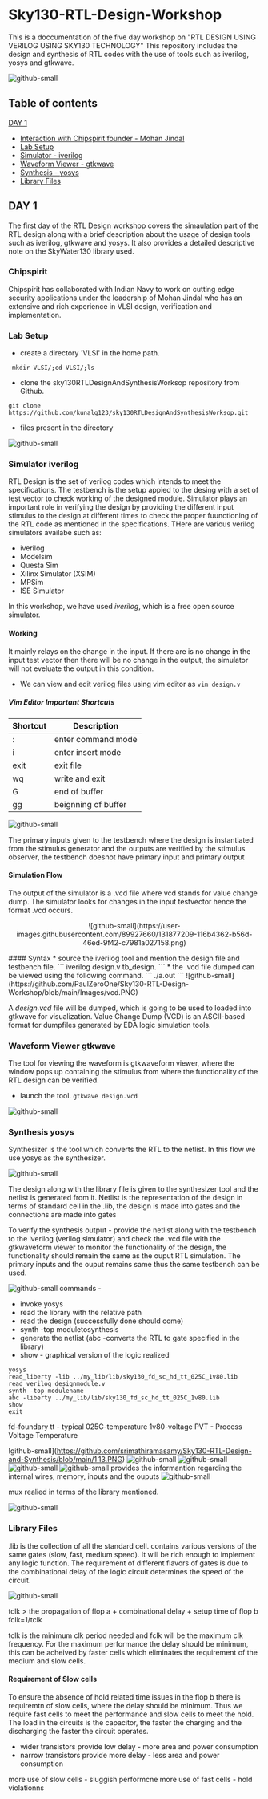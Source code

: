 # Sky130-RTL-Design-Workshop
This is a doccumentation of the five day workshop on "RTL DESIGN USING VERILOG USING SKY130 TECHNOLOGY"
This repository includes the design and synthesis of RTL codes with the use of tools such as iverilog, yosys and gtkwave.

![github-small](https://github.com/srimathiramasamy/Sky130-RTL-Design-and-Synthesis/raw/main/Capture.PNG)

## Table of contents
[DAY 1](#DAY-1)
* [Interaction with Chipspirit founder - Mohan Jindal](#Chipspirit)
* [Lab Setup](#Lab-Setup)
* [Simulator -  iverilog](#Simulator-iverilog)
* [Waveform Viewer - gtkwave](#Waveform-Viewer-gtkwave)
* [Synthesis - yosys](#Synthesis-yosys)
* [Library Files](#Library-Files)
## DAY 1
The first day of the RTL Design workshop covers the simaulation part of the RTL design along with a brief description about the usage of design tools such as iverilog, gtkwave and yosys. It also provides a detailed descriptive note on the SkyWater130 library used. 

### Chipspirit
Chipspirit has collaborated with Indian Navy to work on cutting edge security applications under the leadership of Mohan Jindal who has an extensive and rich experience in VLSI design, verification and implementation.

### Lab Setup
 
 * create a directory 'VLSI' in the home path. 
```
 mkdir VLSI/;cd VLSI/;ls
```
 
 * clone the sky130RTLDesignAndSynthesisWorksop repository from Github.
 ```
 git clone https://github.com/kunalg123/sky130RTLDesignAndSynthesisWorksop.git
 ```
 
* files present in the directory

 
 ![github-small](https://github.com/PaulZeroOne/Sky130-RTL-Design-Workshop/blob/main/Images/files_repo.PNG)
 
 ### Simulator iverilog
 RTL Design is the set of verilog codes which intends to meet the specifications. The testbench is the setup appied to the desing with a set of test vector to check working of the designed module.
 Simulator plays an important role in verifying the design by providing the different input stimulus to the design at different times to check the proper fuunctioning of the RTL code as mentioned in the specifications.  THere are various verilog simulators availabe such as:
* iverilog
* Modelsim
* Questa Sim
* Xilinx Simulator (XSIM)
* MPSim
* ISE Simulator

In this workshop, we have used *iverilog*, which is a free open source simulator.

#### Working
It mainly relays on the change in the input. If there are is no change in the input test vector then there will be no change in the output, the simulator will not eveluate the output in this condition.

* We can view and edit verilog files using vim editor as ```vim design.v ```
 
 ##### Vim Editor Important Shortcuts 
| Shortcut  | Description |
| ------------- | ------------- |
| :  | enter command mode  |
| i  | enter insert mode  |
| exit  | exit file  |
|  wq | write and exit  |
|  G | end of buffer  |
|  gg | beignning of buffer  |

 
![github-small](https://github.com/PaulZeroOne/Sky130-RTL-Design-Workshop/blob/main/Images/tb_goodmux.PNG)
 
The primary inputs given to the testbench where the design is instantiated from the stimulus generator and the outputs are verified by the stimulus observer, the testbench doesnot have primary input and primary output
 
 #### Simulation Flow
 
The output of the simulator is a .vcd file where vcd stands for value change dump. The simulator looks for changes in the input testvector hence the format .vcd occurs.
 <p align="center">
 ![github-small](https://user-images.githubusercontent.com/89927660/131877209-116b4362-b56d-46ed-9f42-c7981a027158.png)
 </p>
 #### Syntax
  * source the iverilog tool and mention the design file and testbench file.
 ```
 iverilog design.v tb_design.
 ```
 * the .vcd file dumped can be viewed using the following command.
 ```
 ./a.out
 ```
  ![github-small](https://github.com/PaulZeroOne/Sky130-RTL-Design-Workshop/blob/main/Images/vcd.PNG)

A *design.vcd* file will be dumped, which is going to be used to loaded into gtkwave for visualization. Value Change Dump (VCD) is an ASCII-based format for dumpfiles generated by EDA logic simulation tools.
 
 ### Waveform Viewer gtkwave
 
 The tool for viewing the waveform is gtkwaveform viewer, where the window pops up containing the stimulus from where the functionality of the RTL design can be verified.
 
 * launch the tool.
 ```gtkwave design.vcd ``` 
 
 ![github-small](https://github.com/PaulZeroOne/Sky130-RTL-Design-Workshop/blob/main/Images/gtkwave.PNG)
 
 
 



### Synthesis yosys

Synthesizer is the tool which converts the RTL to the netlist. In this flow we use yosys as the synthesizer.

![github-small](https://github.com/srimathiramasamy/Sky130-RTL-Design-and-Synthesis/blob/main/Y1.PNG)

The design along with the library file is given to the synthesizer tool and the netlist is generated from it.
Netlist is the representation of the design in terms of standard cell in the .lib, the design is made into gates and the connections are made into gates

To verify the synthesis output - provide the netlist along with the testbench to the iverilog (verilog simulator) and check the .vcd file with the gtkwaveform viewer to monitor the functionality of the design, the functionality should remain the same as the ouput RTL simulation.
The primary inputs and the ouput remains same thus the same testbench can be used.

![github-small](https://github.com/srimathiramasamy/Sky130-RTL-Design-and-Synthesis/blob/main/2.1.PNG)
commands -
* invoke yosys
* read the library with the relative path
* read the design (successfully done should come)
* synth -top moduletosynthesis
* generate the netlist (abc -converts the RTL to gate specified in the library)
* show - graphical version of the logic realized
```
yosys
read_liberty -lib ../my_lib/lib/sky130_fd_sc_hd_tt_025C_1v80.lib
read_verilog designmodule.v
synth -top modulename
abc -liberty ../my_lib/lib/sky130_fd_sc_hd_tt_025C_1v80.lib
show
exit
```

fd-foundary
tt - typical
025C-temperature
1v80-voltage
PVT - Process Voltage Temperature

!github-small](https://github.com/srimathiramasamy/Sky130-RTL-Design-and-Synthesis/blob/main/1.13.PNG)
![github-small](https://github.com/srimathiramasamy/Sky130-RTL-Design-and-Synthesis/blob/main/1.14.PNG)
![github-small](https://github.com/srimathiramasamy/Sky130-RTL-Design-and-Synthesis/blob/main/1.15.PNG)
![github-small](https://github.com/srimathiramasamy/Sky130-RTL-Design-and-Synthesis/blob/main/1.16.PNG)
![github-small](https://github.com/srimathiramasamy/Sky130-RTL-Design-and-Synthesis/blob/main/1.17.PNG)
provides the informantion regarding the internal wires, memory, inputs and the ouputs
![github-small](https://github.com/srimathiramasamy/Sky130-RTL-Design-and-Synthesis/blob/main/1.18.PNG)

mux realied in terms of the library mentioned.

![github-small](https://github.com/srimathiramasamy/Sky130-RTL-Design-and-Synthesis/blob/main/22.PNG)

### Library Files
.lib is the collection of all the standard cell. contains various versions of the same gates (slow, fast, medium speed). It will be rich enough to implement any logic function. The requirement of different flavors of gates is due to the combinational delay of the logic circuit determines the speed of the circuit.

![github-small](https://github.com/srimathiramasamy/Sky130-RTL-Design-and-Synthesis/blob/main/2.2.PNG)

tclk > the propagation of flop a + combinational delay + setup time of flop b
fclk=1/tclk

tclk is the minimum clk period needed and fclk will be the maximum clk frequency. For the maximum performance the delay should be minimum, this can be acheived by faster cells which eliminates the requirement of the medium and slow cells.

#### Requirement of Slow cells 

To ensure the absence of hold related time issues in the flop b there is requiremtn of slow cells, where the delay should be minimum. Thus we require fast cells to meet the performance and slow cells to meet the hold. The load in the circuits is the capacitor, the faster the charging and the discharging the faster the circuit operates.
* wider transistors provide low delay - more area and power consumption
* narrow transistors provide more delay - less area and power consumption

more use of slow cells - sluggish performcne
more use of fast cells - hold violationns
